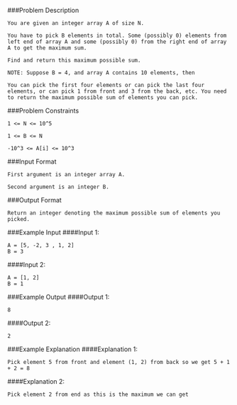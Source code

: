 
###Problem Description
```
You are given an integer array A of size N.

You have to pick B elements in total. Some (possibly 0) elements from left end of array A and some (possibly 0) from the right end of array A to get the maximum sum.

Find and return this maximum possible sum.

NOTE: Suppose B = 4, and array A contains 10 elements, then

You can pick the first four elements or can pick the last four elements, or can pick 1 from front and 3 from the back, etc. You need to return the maximum possible sum of elements you can pick.
```

###Problem Constraints
```
1 <= N <= 10^5

1 <= B <= N

-10^3 <= A[i] <= 10^3
```


###Input Format
```
First argument is an integer array A.

Second argument is an integer B.
```


###Output Format
```
Return an integer denoting the maximum possible sum of elements you picked.
```


###Example Input
####Input 1:

```
A = [5, -2, 3 , 1, 2]
B = 3
```
####Input 2:

```
A = [1, 2]
B = 1
```


###Example Output
####Output 1:

```
8
```
####Output 2:

```
2
```


###Example Explanation
####Explanation 1:

```
Pick element 5 from front and element (1, 2) from back so we get 5 + 1 + 2 = 8
```
####Explanation 2:

```
Pick element 2 from end as this is the maximum we can get
```